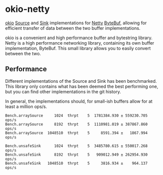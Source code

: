 # okio-netty

[okio](https://github.com/square/okio)
[Source](https://square.github.io/okio/2.x/okio/jvm/okio/-source/index.html)
and [Sink](https://square.github.io/okio/2.x/okio/jvm/okio/-sink/index.html)
implementations for [Netty](https://netty.io/)
[ByteBuf](https://netty.io/4.1/api/io/netty/buffer/ByteBuf.html), allowing
for efficient transfer of data between the two buffer implementations.

okio is a convenient and high performance buffer and bytestring library. Netty
is a high performance networking library, containing its own buffer
implementation, ByteBuf. This small library allows you to easily convert
between the two.

## Performance

Different implementations of the Source and Sink has been benchmarked. This
library only contains what has been deemed the best performing one, but you can
find other implementations in the git history.

In general, the implementations should, for small-ish buffers allow for at least
a million ops/s.

```
Bench.arraySource     1024  thrpt    5  1781384.930 ± 559230.705  ops/s
Bench.arraySource     8192  thrpt    5  1110981.019 ± 387867.860  ops/s
Bench.arraySource  1048510  thrpt    5     8591.394 ±   1867.994  ops/s
```

```
Bench.unsafeSink      1024  thrpt    5  3485780.615 ± 550017.268  ops/s
Bench.unsafeSink      8192  thrpt    5   909012.949 ± 262954.930  ops/s
Bench.unsafeSink   1048510  thrpt    5     3816.934 ±    964.137  ops/s
```
